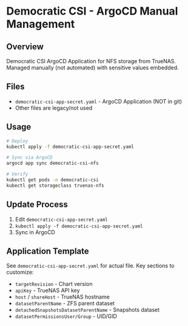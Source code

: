 # Democratic CSI - ArgoCD Manual Management

## Overview

Democratic CSI ArgoCD Application for NFS storage from TrueNAS.
Managed manually (not automated) with sensitive values embedded.

## Files

- `democratic-csi-app-secret.yaml` - ArgoCD Application (NOT in git)
- Other files are legacy/not used

## Usage

```bash
# Deploy
kubectl apply -f democratic-csi-app-secret.yaml

# Sync via ArgoCD
argocd app sync democratic-csi-nfs

# Verify
kubectl get pods -n democratic-csi
kubectl get storageclass truenas-nfs
```

## Update Process

1. Edit `democratic-csi-app-secret.yaml`
2. `kubectl apply -f democratic-csi-app-secret.yaml`
3. Sync in ArgoCD

## Application Template

See `democratic-csi-app-secret.yaml` for actual file.
Key sections to customize:
- `targetRevision` - Chart version
- `apiKey` - TrueNAS API key  
- `host` / `shareHost` - TrueNAS hostname
- `datasetParentName` - ZFS parent dataset
- `detachedSnapshotsDatasetParentName` - Snapshots dataset
- `datasetPermissionsUser/Group` - UID/GID
